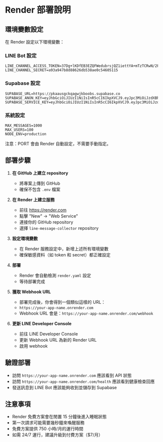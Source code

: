 # Render 部署說明

## 環境變數設定

在 Render 設定以下環境變數：

### LINE Bot 設定
```
LINE_CHANNEL_ACCESS_TOKEN=37Dg+lKDfEB3EZQFWedubrsjQZ1iettYA+mTzTCRwN/2F0QTkiQJGEtnEjaFJvk09hVcHxObRGxrygi8rVtgBjgTX+WLzVqc1YB2a0UKa06G/DxVlfofD/SilEDccrW7i1fJi4AlE238P1+YtTkNewdB04t89/1O/w1cDnyilFU=
LINE_CHANNEL_SECRET=a93a947b8d88626db538ae0c54605115
```

### Supabase 設定
```
SUPABASE_URL=https://pkaausgckqagwjkboobs.supabase.co
SUPABASE_ANON_KEY=eyJhbGciOiJIUzI1NiIsInR5cCI6IkpXVCJ9.eyJpc3MiOiJzdXBhYmFzZSIsInJlZiI6InBrYWF1c2dja3FhZ3dqa2Jvb2JzIiwicm9sZSI6ImFub24iLCJpYXQiOjE3NTg2MDY4NDQsImV4cCI6MjA3NDE4Mjg0NH0.4QUyODKmSTuBbpqaKcNTx1rNRsax_NObs4N4DbpDDOA
SUPABASE_SERVICE_KEY=eyJhbGciOiJIUzI1NiIsInR5cCI6IkpXVCJ9.eyJpc3MiOiJzdXBhYmFzZSIsInJlZiI6InBrYWF1c2dja3FhZ3dqa2Jvb2JzIiwicm9sZSI6InNlcnZpY2Vfcm9sZSIsImlhdCI6MTc1ODYwNjg0NCwiZXhwIjoyMDc0MTgyODQ0fQ.0XFrZfleOqyamMwsdIl8szrUwysmuEv5icskBM47p8A
```

### 系統設定
```
MAX_MESSAGES=1000
MAX_USERS=100
NODE_ENV=production
```

注意：PORT 會由 Render 自動設定，不需要手動指定。

## 部署步驟

1. **在 GitHub 上建立 repository**
   - 將專案上傳到 GitHub
   - 確保不包含 `.env` 檔案

2. **在 Render 上建立服務**
   - 前往 https://render.com
   - 點擊 "New" → "Web Service"
   - 連接你的 GitHub repository
   - 選擇 `line-message-collector` repository

3. **設定環境變數**
   - 在 Render 服務設定中，新增上述所有環境變數
   - 確保敏感資料（如 token 和 secret）都正確設定

4. **部署**
   - Render 會自動檢測 `render.yaml` 設定
   - 等待部署完成

5. **獲取 Webhook URL**
   - 部署完成後，你會得到一個類似這樣的 URL：
   - `https://your-app-name.onrender.com`
   - Webhook URL 會是：`https://your-app-name.onrender.com/webhook`

6. **更新 LINE Developer Console**
   - 前往 LINE Developer Console
   - 更新 Webhook URL 為新的 Render URL
   - 啟用 webhook

## 驗證部署

- 訪問 `https://your-app-name.onrender.com` 應該看到 API 狀態
- 訪問 `https://your-app-name.onrender.com/health` 應該看到健康檢查回應
- 發送訊息到 LINE Bot 應該能夠收到並儲存到 Supabase

## 注意事項

- Render 免費方案會在閒置 15 分鐘後進入睡眠狀態
- 第一次請求可能需要幾秒鐘來喚醒服務
- 免費方案提供 750 小時/月的運行時間
- 如需 24/7 運行，建議升級到付費方案（$7/月）